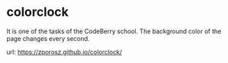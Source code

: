 # colorclock
It is one of the tasks of the CodeBerry school.
The background color of the page changes every second.

url: https://zporosz.github.io/colorclock/
